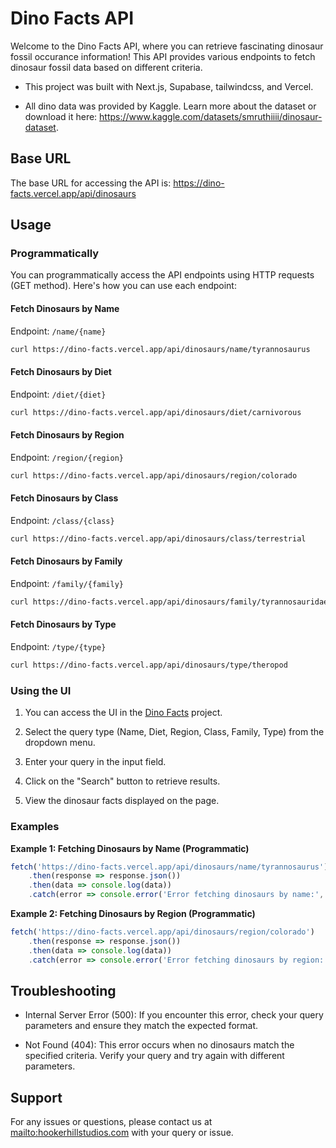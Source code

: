 # Dino Facts API

Welcome to the Dino Facts API, where you can retrieve fascinating dinosaur fossil occurance information! This API provides various endpoints to fetch dinosaur fossil data based on different criteria.

- This project was built with Next.js, Supabase, tailwindcss, and Vercel. 

- All dino data was provided by Kaggle. Learn more about the dataset or download it here: https://www.kaggle.com/datasets/smruthiiii/dinosaur-dataset.

## Base URL

The base URL for accessing the API is: https://dino-facts.vercel.app/api/dinosaurs

## Usage

### Programmatically

You can programmatically access the API endpoints using HTTP requests (GET method). Here's how you can use each endpoint:

#### Fetch Dinosaurs by Name

Endpoint: `/name/{name}`

```bash
curl https://dino-facts.vercel.app/api/dinosaurs/name/tyrannosaurus
```

#### Fetch Dinosaurs by Diet

Endpoint: `/diet/{diet}`

```bash
curl https://dino-facts.vercel.app/api/dinosaurs/diet/carnivorous
```

#### Fetch Dinosaurs by Region

Endpoint: `/region/{region}`

```bash
curl https://dino-facts.vercel.app/api/dinosaurs/region/colorado
```

#### Fetch Dinosaurs by Class

Endpoint: `/class/{class}`

```bash
curl https://dino-facts.vercel.app/api/dinosaurs/class/terrestrial
```

#### Fetch Dinosaurs by Family

Endpoint: `/family/{family}`

```bash
curl https://dino-facts.vercel.app/api/dinosaurs/family/tyrannosauridae
```

#### Fetch Dinosaurs by Type

Endpoint: `/type/{type}`

```bash
curl https://dino-facts.vercel.app/api/dinosaurs/type/theropod
```

### Using the UI

1. You can access the UI in the [Dino Facts](https://dino-facts.vercel.app/) project.

2. Select the query type (Name, Diet, Region, Class, Family, Type) from the dropdown menu.

3. Enter your query in the input field.

4. Click on the "Search" button to retrieve results.

5. View the dinosaur facts displayed on the page.

### Examples

**Example 1: Fetching Dinosaurs by Name (Programmatic)**

```javascript
fetch('https://dino-facts.vercel.app/api/dinosaurs/name/tyrannosaurus')
    .then(response => response.json())
    .then(data => console.log(data))
    .catch(error => console.error('Error fetching dinosaurs by name:', error));
```

**Example 2: Fetching Dinosaurs by Region (Programmatic)**

```javascript
fetch('https://dino-facts.vercel.app/api/dinosaurs/region/colorado')
    .then(response => response.json())
    .then(data => console.log(data))
    .catch(error => console.error('Error fetching dinosaurs by region:', error));
```

## Troubleshooting

- Internal Server Error (500): If you encounter this error, check your query parameters and ensure they match the expected format.

- Not Found (404): This error occurs when no dinosaurs match the specified criteria. Verify your query and try again with different parameters.

## Support

For any issues or questions, please contact us at [mailto:hookerhillstudios.com](mailto:hookerhillstudios.com) with your query or issue.
